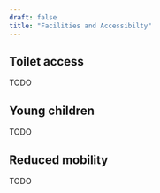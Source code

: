 ```yaml
---
draft: false
title: "Facilities and Accessibilty"
---
```


## Toilet access

TODO

## Young children

TODO

## Reduced mobility

TODO
